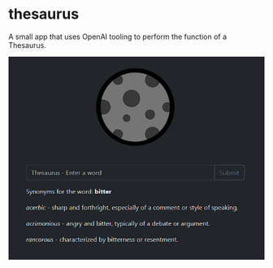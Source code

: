 # thesaurus
A small app that uses OpenAI tooling to perform the function of a Thesaurus.

![moon](./graphic.png)